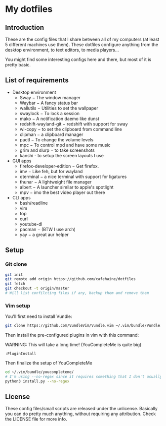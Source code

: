 # My dotfiles
## Introduction
These are the config files that I share between all of my computers (at least 5
different machines use them). These dotfiles configure anything from the desktop
environment, to text editors, to media players…

You might find some interesting configs here and there, but most of it is pretty
basic.

## List of requirements
- Desktop environment
  - Sway − The window manager
  - Waybar − A fancy status bar
  - wallutils − Utilities to set the wallpaper
  - swaylock − To lock a session
  - mako − A notification daemo like dunst
  - redshift-wayland-git − redshift with support for sway
  - wl-copy − to set the clipboard from command line
  - clipman − a clipboard manager
  - pactl − To change the volume levels
  - mpc − To control mpd and have some music
  - grim and slurp − to take screenshots
  - kanshi - to setup the screen layouts I use
- GUI apps
  - firefox-developer-edition − Get firefox.
  - imv − Like feh, but for wayland
  - qterminal − a nice terminal with support for ligatures
  - thunar − A lightweight file manager
  - albert − A launcher similar to apple's spotlight
  - mpv − imo the best video player out there
- CLI apps
  - bash/readline
  - vim
  - top
  - curl
  - youtube-dl
  - pacman − (BTW I use arch)
  - yay − a great aur helper

## Setup

### Git clone

```bash
git init
git remote add origin https://github.com/cafehaine/dotfiles
git fetch
git checkout -t origin/master
# Will list confilcting files if any, backup them and remove them
```

### Vim setup

You'll first need to install Vundle:
```bash
git clone https://github.com/VundleVim/Vundle.vim ~/.vim/bundle/Vundle.vim
```
Then install the pre-configured plugins in vim with this command:

WARNING: This will take a long time! (YouCompleteMe is quite big)

```
:PluginInstall
```

Then finalize the setup of YouCompleteMe

```bash
cd ~/.vim/bundle/youcompleteme/
# I'm using --no-regex since it requires something that I don't usually install on my archlinux setups.
python3 install.py --no-regex
```

## License
These config files/small scripts are released under the unlicense. Basically you
can do pretty much anything, without requiring any attribution. Check the
LICENSE file for more info.
